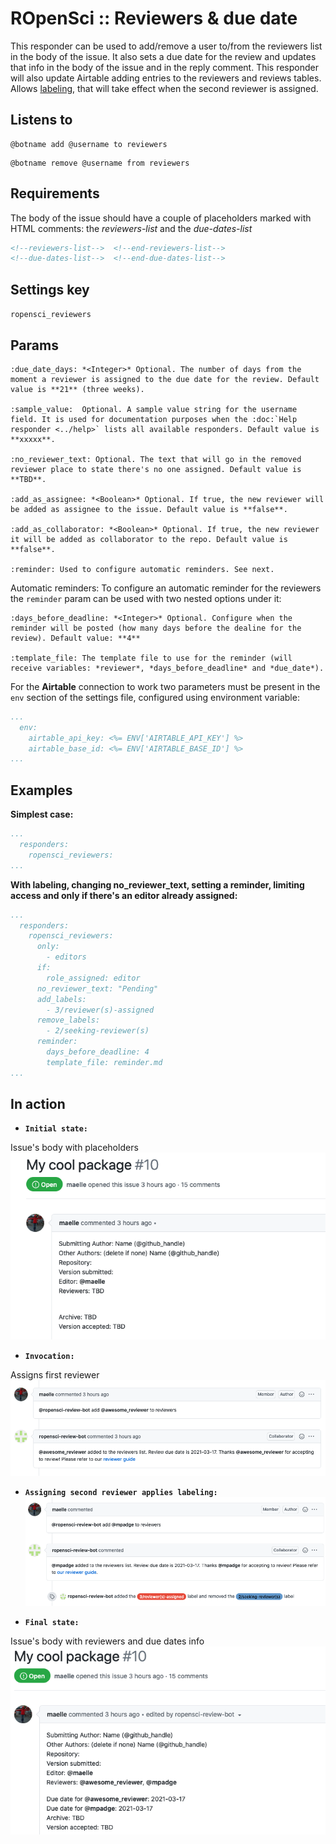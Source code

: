 ROpenSci :: Reviewers & due date
================================

This responder can be used to add/remove a user to/from the reviewers list in the body of the issue. It also sets a due date for the review and updates that info in the body of the issue and in the reply comment. This responder will also update Airtable adding entries to the reviewers and reviews tables.
Allows [labeling](../../labeling), that will take effect when the second reviewer is assigned.

## Listens to

```
@botname add @username to reviewers
```
```
@botname remove @username from reviewers
```

## Requirements

The body of the issue should have a couple of placeholders marked with HTML comments: the _reviewers-list_ and the _due-dates-list_

```html
<!--reviewers-list-->  <!--end-reviewers-list-->
<!--due-dates-list-->  <!--end-due-dates-list-->
```

## Settings key

`ropensci_reviewers`

## Params
```eval_rst
:due_date_days: *<Integer>* Optional. The number of days from the moment a reviewer is assigned to the due date for the review. Default value is **21** (three weeks).

:sample_value:  Optional. A sample value string for the username field. It is used for documentation purposes when the :doc:`Help responder <../help>` lists all available responders. Default value is **xxxxx**.

:no_reviewer_text: Optional. The text that will go in the removed reviewer place to state there's no one assigned. Default value is **TBD**.

:add_as_assignee: *<Boolean>* Optional. If true, the new reviewer will be added as assignee to the issue. Default value is **false**.

:add_as_collaborator: *<Boolean>* Optional. If true, the new reviewer it will be added as collaborator to the repo. Default value is **false**.

:reminder: Used to configure automatic reminders. See next.
```

Automatic reminders: To configure an automatic reminder for the reviewers the `reminder` param can be used with two nested options under it:
```eval_rst
:days_before_deadline: *<Integer>* Optional. Configure when the reminder will be posted (how many days before the dealine for the review). Default value: **4**

:template_file: The template file to use for the reminder (will receive variables: *reviewer*, *days_before_deadline* and *due_date*).
```

For the **Airtable** connection to work two parameters must be present in the `env` section of the settings file, configured using environment variable:
```yaml
...
  env:
    airtable_api_key: <%= ENV['AIRTABLE_API_KEY'] %>
    airtable_base_id: <%= ENV['AIRTABLE_BASE_ID'] %>
...
```

## Examples

**Simplest case:**
```yaml
...
  responders:
    ropensci_reviewers:
...
```

**With labeling, changing no_reviewer_text, setting a reminder, limiting access and only if there's an editor already assigned:**
```yaml
...
  responders:
    ropensci_reviewers:
      only:
        - editors
      if:
        role_assigned: editor
      no_reviewer_text: "Pending"
      add_labels:
        - 3/reviewer(s)-assigned
      remove_labels:
        - 2/seeking-reviewer(s)
      reminder:
        days_before_deadline: 4
        template_file: reminder.md
...
```

## In action

* **`Initial state:`**

Issue's body with placeholders
![](../../images/responders/ropensci/ropensci_reviewers_due_date_1.png "ROpenSci :: Reviewers & due date: Initial state")


* **`Invocation:`**

Assigns first reviewer
![](../../images/responders/ropensci/ropensci_reviewers_due_date_2.png "ROpenSci :: Reviewers & due date: first assignment")

* **`Assigning second reviewer applies labeling:`**
![](../../images/responders/ropensci/ropensci_reviewers_due_date_3.png "ROpenSci :: Reviewers & due date: second reviewer and labeling")


* **`Final state:`**

Issue's body with reviewers and due dates info
![](../../images/responders/ropensci/ropensci_reviewers_due_date_4.png "ROpenSci :: Reviewers & due date: Final state")

